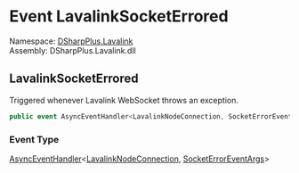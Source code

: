 # Event LavalinkSocketErrored

Namespace: [DSharpPlus.Lavalink](DSharpPlus.Lavalink.md)  
Assembly: DSharpPlus.Lavalink.dll

## <a id="DSharpPlus_Lavalink_LavalinkNodeConnection_LavalinkSocketErrored"></a>LavalinkSocketErrored

Triggered whenever Lavalink WebSocket throws an exception.

```csharp
public event AsyncEventHandler<LavalinkNodeConnection, SocketErrorEventArgs> LavalinkSocketErrored
```

### Event Type

[AsyncEventHandler](DSharpPlus.AsyncEvents.AsyncEventHandler\-2.md)<[LavalinkNodeConnection](DSharpPlus.Lavalink.LavalinkNodeConnection.md), [SocketErrorEventArgs](DSharpPlus.EventArgs.SocketErrorEventArgs.md)\>

